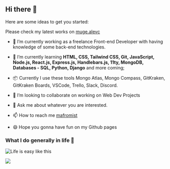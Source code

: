 ## Hi there 👋

Here are some ideas to get you started:

Please check my latest works on <a href="https://github.com/mafromist/mafromist">muge.alevc</a>


- 🔭  I’m currently working as a freelance Front-end Developer with having knowledge of some back-end technologies.
- 🌱  I’m currently learning **HTML, CSS, Tailwind CSS, Git, JavaScript, Node.js, React.js, Express.js, Handlebars.js, 11ty, MongoDB, Databases - SQL, Python, Django** and more coming;
    
- :package: Currently I use these tools Mongo Atlas, Mongo Compass, GitKraken, GitKraken Boards, VSCode, Trello, Slack, Discord.
- 👯  I’m looking to collaborate on working on Web Dev Projects
- 💬  Ask me about whatever you are interested.
- 📫  How to reach me [mafromist](https://twitter.com/mafromist)
- 😄  Hope you gonna have fun on my Github pages

### What I do generally in life :pill:

![Life is easy like this](https://media.giphy.com/media/4hnQDVKVARZ6w/giphy.gif)


<a href="https://github.com/mafromist/mafromist">
  <img align="center" src="https://github-readme-stats.vercel.app/api/top-langs/?username=mafromist&hide=java,html&title_color=ffffff&text_color=c9cacc&icon_color=2bbc8a&bg_color=1d1f21" />
</a>

